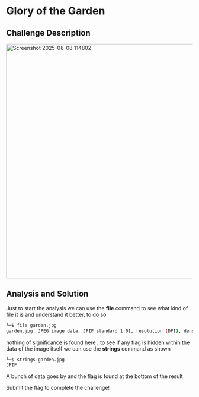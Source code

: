 # Glory of the Garden
## Challenge Description

  <img width="931" height="631" alt="Screenshot 2025-08-08 114802" src="https://github.com/user-attachments/assets/48b28333-3c44-4e8f-b668-0b1f5bb784d5" />

## Analysis and Solution

Just to start the analysis we can use the **file** command to see what kind of file it is and understand it better, to do so 

```bash
└─$ file garden.jpg                    
garden.jpg: JPEG image data, JFIF standard 1.01, resolution (DPI), density 72x72, segment length 16, baseline, precision 8, 2999x2249, components 3

```

nothing of significance is found here , to see if any flag is hidden within the data of the image itself we can use the **strings** command as shown 
```bash
└─$ strings garden.jpg
JFIF
```

A bunch of data goes by and the flag is found at the bottom of the result

Submit the flag to complete the challenge!
